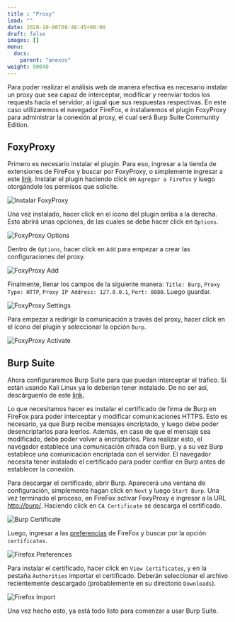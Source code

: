 ```yaml
---
title : "Proxy"
lead: ""
date: 2020-10-06T08:48:45+00:00
draft: false
images: []
menu:
  docs:
    parent: "anexos"
weight: 90040
---
```


Para poder realizar el análisis web de manera efectiva es necesario instalar un proxy que sea capaz de interceptar,
modificar y reenviar todos los requests hacia el servidor, al igual que sus respuestas respectivas.
En este caso utilizaremos el navegador FireFox, e instalaremos el plugin FoxyProxy para administrar la conexión
al proxy, el cual será Burp Suite Community Edition.

## FoxyProxy

Primero es necesario instalar el plugin. Para eso, ingresar a la tienda de extensiones de FireFox y buscar
por FoxyProxy, o simplemente ingresar a este [link](https://addons.mozilla.org/es/firefox/addon/foxyproxy-standard/).
Instalar el plugin haciendo click en `Agregar a Firefox` y luego otorgándole los permisos que solicite.

![Instalar FoxyProxy](../foxyproxy-install.png)

Una vez instalado, hacer click en el ícono del plugin arriba a la derecha. Esto abrirá unas opciones, de las
cuales se debe hacer click en `Options`.

![FoxyProxy Options](../foxyproxy-options.png)

Dentro de `Options`, hacer click en `Add` para empezar a crear las configuraciones del proxy.

![FoxyProxy Add](../foxyproxy-add.png)

Finalmente, llenar los campos de la siguiente manera: `Title: Burp`, `Proxy Type: HTTP`,
`Proxy IP Address: 127.0.0.1`, `Port: 8080`. Luego guardar.

![FoxyProxy Settings](../foxyproxy-settings.png)

Para empezar a redirigir la comunicación a través del proxy, hacer click en el ícono del plugin y seleccionar
la opción `Burp`.

![FoxyProxy Activate](../foxyproxy-activate.png)

## Burp Suite

Ahora configuraremos Burp Suite para que puedan interceptar el tráfico. Si están usando Kali Linux ya lo deberían
tener instalado. De no ser así, descárguenlo de este [link](https://portswigger.net/burp/communitydownload).

Lo que necesitamos hacer es instalar el certificado de firma de Burp en FireFox para poder interceptar
y modificar comunicaciones HTTPS. Esto es necesario, ya que Burp recibe mensajes encriptado,
y luego debe poder desencriptarlos para leerlos. Además, en caso de que el mensaje sea modificado, debe poder
volver a encriptarlos. Para realizar esto, el navegador establece una comunicación cifrada con Burp, y a su vez
Burp establece una comunicación encriptada con el servidor. El navegador necesita tener instalado el certificado
para poder confiar en Burp antes de establecer la conexión.

Para descargar el certificado, abrir Burp. Aparecerá una ventana de configuración, simplemente hagan click
en `Next` y luego `Start Burp`. Una vez terminado el proceso, en FireFox activar FoxyProxy e ingresar a la URL
[http://burp/](http://burp/). Haciendo click en `CA Certificate` se descarga el certificado.

![Burp Certificate](../burp-certificate.png)

Luego, ingresar a las [preferencias](about:preferences) de FireFox y buscar por la opción `certificates`.

![Firefox Preferences](../firefox-preferences.png)

Para instalar el certificado, hacer click en `View Certificates`, y en la pestaña `Authorities`
importar el certificado. Deberán seleccionar el archivo recientemente descargado (probablemente en
su directorio `Downloads`).

![Firefox Import](../firefox-import.png)

Una vez hecho esto, ya está todo listo para comenzar a usar Burp Suite.
